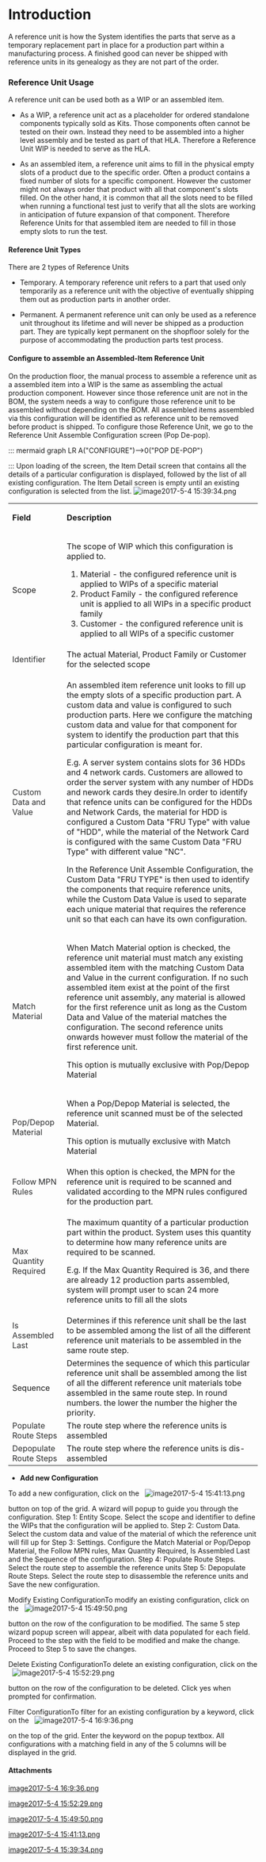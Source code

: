 # Introduction

A reference unit is how the System identifies the parts that serve as a temporary replacement part in place for a production part within a manufacturing process. A finished good can never be shipped with reference units in its genealogy as they are not part of the order.



### Reference Unit Usage


A reference unit can be used both as a WIP or an assembled item.

- As a WIP, a reference unit act as a placeholder for ordered standalone components typically sold as Kits. Those components often cannot be tested on their own. Instead they need to be assembled into a higher level assembly and be tested as part of that HLA. Therefore a Reference Unit WIP is needed to serve as the HLA.

- As an assembled item, a reference unit aims to fill in the physical empty slots of a product due to the specific order. Often a product contains a fixed number of slots for a specific component. However the customer might not always order that product with all that component's slots filled. On the other hand, it is common that all the slots need to be filled when running a functional test just to verify that all the slots are working in anticipation of future expansion of that component. Therefore Reference Units for that assembled item are needed to fill in those empty slots to run the test.




#### Reference Unit Types


There are 2 types of Reference Units

- Temporary. A temporary reference unit refers to a part that used only temporarily as a reference unit with the objective of eventually shipping them out as production parts in another order.


- Permanent. A permanent reference unit can only be used as a reference unit throughout its lifetime and will never be shipped as a production part. They are typically kept permanent on the shopfloor solely for the purpose of accommodating the production parts test process.



#### Configure to assemble an Assembled-Item Reference Unit


On the production floor, the manual process to assemble a reference unit as a assembled item into a WIP is the same as assembling the actual production component. However since those reference unit are not in the BOM, the system needs a way to configure those reference unit to be assembled without depending on the BOM. All assembled items assembled via this configuration will be identified as reference unit to be removed before product is shipped. To configure those Reference Unit, we go to the Reference Unit Assemble Configuration screen (Pop De-pop).

::: mermaid
graph LR
A("CONFIGURE")-->0("POP DE-POP")

:::
Upon loading of the screen, the Item Detail screen that contains all the details of a particular configuration is displayed, followed by the list of all existing configuration. The Item Detail screen is empty until an existing configuration is selected from the list.
![image2017-5-4 15:39:34.png](/.attachments/29918461.png)


<table class="confluenceTable"><tbody><tr><td class="highlight confluenceTd"><p><strong>Field</strong></p></td><td class="highlight confluenceTd"><p><strong>Description</strong></p></td></tr><tr><td class="confluenceTd"><p>Scope</p></td><td class="confluenceTd"><p>The scope of WIP which this configuration is applied to.</p><ol><li>Material - the configured reference unit is applied to WIPs of a specific material</li><li>Product Family - the configured reference unit is applied <span>to all WIPs in a</span> specific product family</li><li>Customer - the configured reference unit is applied to all WIPs of a specific customer</li></ol></td></tr><tr><td colspan="1" class="confluenceTd"><span style="color: rgb(45,46,47);">Identifier</span></td><td colspan="1" class="confluenceTd">The actual Material, Product Family or Customer for the selected scope</td></tr><tr><td colspan="1" class="confluenceTd"><span style="color: rgb(45,46,47);">Custom Data and Value</span></td><td colspan="1" class="confluenceTd"><p>An assembled item reference unit looks to fill up the empty slots of a specific production part. A custom data and value is configured to such production parts. Here we configure the matching custom data and value for that component for system to identify the production part that this particular configuration is meant for.</p><p>E.g. A server system contains slots for 36 HDDs and 4 network cards. Customers are allowed to order the server system with any number of HDDs and nework cards they desire.In order to identify that refence units can be configured for the HDDs and Network Cards, the material for HDD is configured a Custom Data "FRU Type" with value of "HDD", while the material of the Network Card is configured with the same Custom Data "FRU Type" with different value "NC".</p><p>In the Reference Unit Assemble Configuration, the Custom Data "FRU TYPE" is then used to identify the components that require reference units, while the Custom Data Value is used to separate each unique material that requires the reference unit so that each can have its own configuration.</p></td></tr><tr><td colspan="1" class="confluenceTd"><span style="color: rgb(45,46,47);">Match Material</span></td><td colspan="1" class="confluenceTd"><p>When Match Material option is checked, the reference unit material must match any existing assembled item with the matching Custom Data and Value in the current configuration. If no such assembled item exist at the point of the first reference unit assembly, any material is allowed for the first reference unit as long as the Custom Data and Value of the material matches the configuration. The second reference units onwards however must follow the material of the first reference unit.</p><p>This option is mutually exclusive with Pop/Depop Material</p></td></tr><tr><td colspan="1" class="confluenceTd"><span style="color: rgb(45,46,47);">Pop/Depop Material</span></td><td colspan="1" class="confluenceTd"><p>When a Pop/Depop Material is selected, the reference unit scanned must be of the selected Material.</p><p>This option is mutually exclusive with Match Material</p></td></tr><tr><td colspan="1" class="confluenceTd"><span style="color: rgb(45,46,47);">Follow MPN Rules</span></td><td colspan="1" class="confluenceTd">When this option is checked, the MPN for the reference unit is required to be scanned and validated according to the MPN rules configured for the production part.</td></tr><tr><td colspan="1" class="confluenceTd"><span style="color: rgb(45,46,47);">Max Quantity Required</span></td><td colspan="1" class="confluenceTd"><p>The maximum quantity of a particular production part within the product. System uses this quantity to determine how many reference units are required to be scanned.</p><p>E.g. If the Max Quantity Required is 36, and there are already 12 production parts assembled, system will prompt user to scan 24 more reference units to fill all the slots</p></td></tr><tr><td colspan="1" class="confluenceTd"><span style="color: rgb(45,46,47);">Is Assembled Last</span></td><td colspan="1" class="confluenceTd">Determines if this reference unit shall be the last to be assembled among the list of all the different reference unit materials to be assembled in the same route step.</td></tr><tr><td colspan="1" class="confluenceTd"><div class="col-md-6 col-sm-6"><label class="ng-binding">Sequence</label></div></td><td colspan="1" class="confluenceTd">Determines the sequence of which this particular reference unit shall be assembled among the list of all the different reference unit materials tobe assembled in the same route step. In round numbers. the lower the number the higher the priority.</td></tr><tr><td colspan="1" class="confluenceTd"><span style="color: rgb(45,46,47);">Populate Route Steps</span></td><td colspan="1" class="confluenceTd">The route step where the reference units is assembled</td></tr><tr><td colspan="1" class="confluenceTd"><span style="color: rgb(45,46,47);">Depopulate Route Steps</span></td><td colspan="1" class="confluenceTd"><span>The route step where the reference units is dis-assembled</span></td></tr></tbody></table>


- **Add new Configuration**

To add a new configuration, click on the  
![image2017-5-4 15:41:13.png](/.attachments/29918460.png)


button on top of the grid. A wizard will popup to guide you through the configuration.
Step 1: Entity Scope. Select the scope and identifier to define the WIPs that the configuration will be applied to.
Step 2: Custom Data. Select the custom data and value of the material of which the reference unit will fill up for
Step 3: Settings. Configure the Match Material or Pop/Depop Material, the Follow MPN rules, Max Quantity Required, Is Assembled Last and the Sequence of the configuration.
Step 4: Populate Route Steps. Select the route step to assemble the reference units
Step 5: Depopulate Route Steps. Select the route step to disassemble the reference units and Save the new configuration.

Modify Existing ConfigurationTo modify an existing configuration, click on the  
![image2017-5-4 15:49:50.png](/.attachments/29918459.png)


button on the row of the configuration to be modified. The same 5 step wizard popup screen will appear, albeit with data populated for each field. Proceed to the step with the field to be modified and make the change. Proceed to Step 5 to save the changes.

Delete Existing ConfigurationTo delete an existing configuration, click on the  
![image2017-5-4 15:52:29.png](/.attachments/29918458.png)


button on the row of the configuration to be deleted. Click yes when prompted for confirmation.

Filter ConfigurationTo filter for an existing configuration by a keyword, click on the  
![image2017-5-4 16:9:36.png](/.attachments/29918457.png)


on the top of the grid. Enter the keyword on the popup textbox. All configurations with a matching field in any of the 5 columns will be displayed in the grid.



#### Attachments

[image2017-5-4 16:9:36.png](/.attachments/29918457.png)
[image2017-5-4 15:52:29.png](/.attachments/29918458.png)
[image2017-5-4 15:49:50.png](/.attachments/29918459.png)
[image2017-5-4 15:41:13.png](/.attachments/29918460.png)
[image2017-5-4 15:39:34.png](/.attachments/29918461.png)
